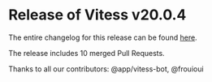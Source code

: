 # Release of Vitess v20.0.4
The entire changelog for this release can be found [here](https://github.com/vitessio/vitess/blob/main/changelog/20.0/20.0.4/changelog.md).

The release includes 10 merged Pull Requests.

Thanks to all our contributors: @app/vitess-bot, @frouioui

